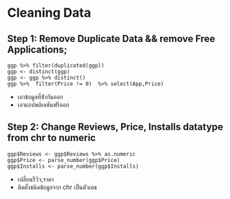 # Cleaning Data
## Step 1: Remove Duplicate Data && remove Free Applications;
```
ggp %>% filter(duplicated(ggp))
ggp <- distinct(ggp)
ggp <- ggp %>% distinct()
ggp %>%  filter(Price != 0)  %>% select(App,Price)
```
- เอาข้อมูลที่ซ้ํากันออก
- เอาแอปพลิเคชันฟรีออก
## Step 2: Change Reviews, Price, Installs datatype from chr to numeric
```
ggp$Reviews <- ggp$Reviews %>% as.numeric
ggp$Price <- parse_number(ggp$Price)
ggp$Installs <- parse_number(ggp$Installs)
```
- เปลี่ยนรีวิว,ราคา
- ติดตั้งชนิดข้อมูลจาก chr เป็นตัวเลข 
